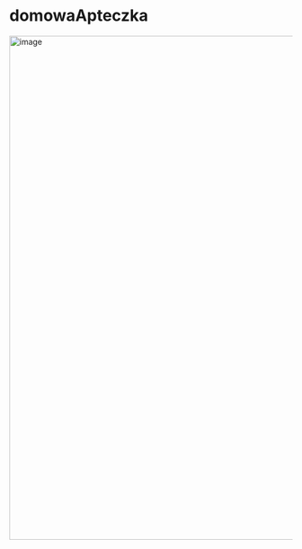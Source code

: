 # domowaApteczka

[
<img width="896" alt="image" src="https://user-images.githubusercontent.com/22752828/166457775-195f79fc-cafb-4b9e-83f3-1431dff26064.png">
](https://coggle.it/diagram/Ymbjgn_hLg66U8as/t/-/a0491a10eddd6aa6e24f1cba015afcf02f8b084a0140c2374a31a14bbf07d023)
